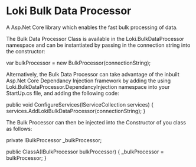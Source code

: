 # Loki Bulk Data Processor
A Asp.Net Core library which enables the fast bulk processing of data.

The Bulk Data Processor Class is available in the Loki.BulkDataProcessor namespace and can be instantiated by passing in the connection string into the constructor:

var bulkProcessor = new BulkProcessor(connectionString);

Alternatively, the Bulk Data Processor can take advantage of the inbuilt Asp.Net Core Dependancy Injection framework by adding the using Loki.BulkDataProcessor.DependancyInjection namespace into your StartUp.cs file, and adding the following code:

public void ConfigureServices(IServiceCollection services)
{
	services.AddLokiBulkDataProcessor(connectionString);
}

The Bulk Processor can then be injected into the Constructor of you class as follows:

private IBulkProcessor _bulkProcessor;

public ClassA(IBulkProcessor bulkProcessor)
{
	_bulkProcessor = bulkProcessor;
}



